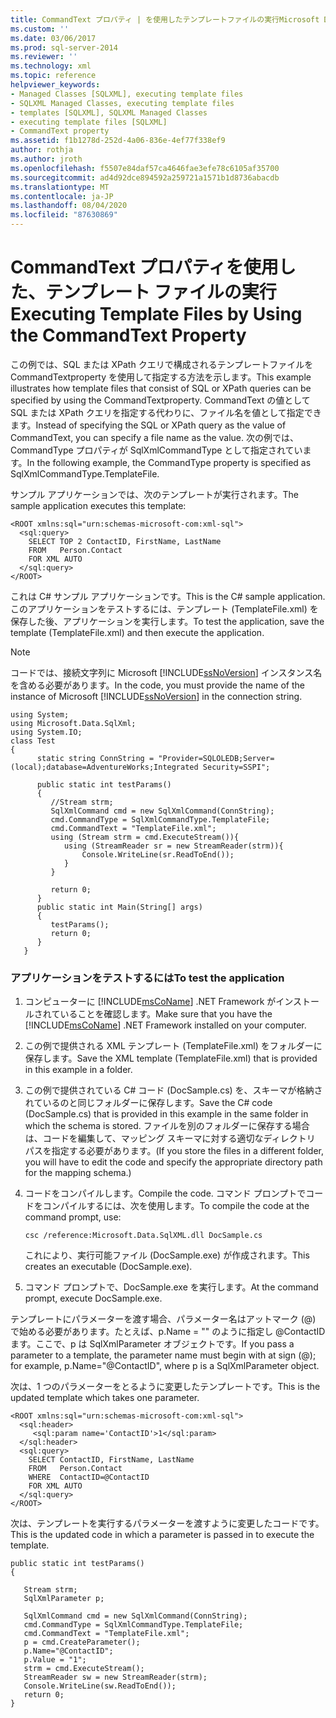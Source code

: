 ```yaml
---
title: CommandText プロパティ | を使用したテンプレートファイルの実行Microsoft Docs
ms.custom: ''
ms.date: 03/06/2017
ms.prod: sql-server-2014
ms.reviewer: ''
ms.technology: xml
ms.topic: reference
helpviewer_keywords:
- Managed Classes [SQLXML], executing template files
- SQLXML Managed Classes, executing template files
- templates [SQLXML], SQLXML Managed Classes
- executing template files [SQLXML]
- CommandText property
ms.assetid: f1b1278d-252d-4a06-836e-4ef77f338ef9
author: rothja
ms.author: jroth
ms.openlocfilehash: f5507e84daf57ca4646fae3efe78c6105af35700
ms.sourcegitcommit: ad4d92dce894592a259721a1571b1d8736abacdb
ms.translationtype: MT
ms.contentlocale: ja-JP
ms.lasthandoff: 08/04/2020
ms.locfileid: "87630869"
---
```

# <a name="executing-template-files-by-using-the-commandtext-property"></a><span data-ttu-id="51935-102">CommandText プロパティを使用した、テンプレート ファイルの実行</span><span class="sxs-lookup"><span data-stu-id="51935-102">Executing Template Files by Using the CommandText Property</span></span>
  <span data-ttu-id="51935-103">この例では、SQL または XPath クエリで構成されるテンプレートファイルを CommandTextproperty を使用して指定する方法を示します。</span><span class="sxs-lookup"><span data-stu-id="51935-103">This example illustrates how template files that consist of SQL or XPath queries can be specified by using the CommandTextproperty.</span></span> <span data-ttu-id="51935-104">CommandText の値として SQL または XPath クエリを指定する代わりに、ファイル名を値として指定できます。</span><span class="sxs-lookup"><span data-stu-id="51935-104">Instead of specifying the SQL or XPath query as the value of CommandText, you can specify a file name as the value.</span></span> <span data-ttu-id="51935-105">次の例では、CommandType プロパティが SqlXmlCommandType として指定されています。</span><span class="sxs-lookup"><span data-stu-id="51935-105">In the following example, the CommandType property is specified as SqlXmlCommandType.TemplateFile.</span></span>  
  
 <span data-ttu-id="51935-106">サンプル アプリケーションでは、次のテンプレートが実行されます。</span><span class="sxs-lookup"><span data-stu-id="51935-106">The sample application executes this template:</span></span>  
  
```  
<ROOT xmlns:sql="urn:schemas-microsoft-com:xml-sql">  
  <sql:query>  
    SELECT TOP 2 ContactID, FirstName, LastName   
    FROM   Person.Contact  
    FOR XML AUTO  
  </sql:query>  
</ROOT>  
```  
  
 <span data-ttu-id="51935-107">これは C# サンプル アプリケーションです。</span><span class="sxs-lookup"><span data-stu-id="51935-107">This is the C# sample application.</span></span> <span data-ttu-id="51935-108">このアプリケーションをテストするには、テンプレート (TemplateFile.xml) を保存した後、アプリケーションを実行します。</span><span class="sxs-lookup"><span data-stu-id="51935-108">To test the application, save the template (TemplateFile.xml) and then execute the application.</span></span>  
  
> [!NOTE]  
>  <span data-ttu-id="51935-109">コードでは、接続文字列に Microsoft [!INCLUDE[ssNoVersion](../../../includes/ssnoversion-md.md)] インスタンス名を含める必要があります。</span><span class="sxs-lookup"><span data-stu-id="51935-109">In the code, you must provide the name of the instance of Microsoft [!INCLUDE[ssNoVersion](../../../includes/ssnoversion-md.md)] in the connection string.</span></span>  
  
```  
using System;  
using Microsoft.Data.SqlXml;  
using System.IO;  
class Test  
{  
      static string ConnString = "Provider=SQLOLEDB;Server=(local);database=AdventureWorks;Integrated Security=SSPI";  
  
      public static int testParams()  
      {  
         //Stream strm;  
         SqlXmlCommand cmd = new SqlXmlCommand(ConnString);  
         cmd.CommandType = SqlXmlCommandType.TemplateFile;  
         cmd.CommandText = "TemplateFile.xml";  
         using (Stream strm = cmd.ExecuteStream()){  
            using (StreamReader sr = new StreamReader(strm)){  
                Console.WriteLine(sr.ReadToEnd());  
            }  
         }  
  
         return 0;        
      }  
      public static int Main(String[] args)  
      {  
         testParams();     
         return 0;  
      }  
   }  
```  
  
### <a name="to-test-the-application"></a><span data-ttu-id="51935-110">アプリケーションをテストするには</span><span class="sxs-lookup"><span data-stu-id="51935-110">To test the application</span></span>  
  
1.  <span data-ttu-id="51935-111">コンピューターに [!INCLUDE[msCoName](../../../includes/msconame-md.md)] .NET Framework がインストールされていることを確認します。</span><span class="sxs-lookup"><span data-stu-id="51935-111">Make sure that you have the [!INCLUDE[msCoName](../../../includes/msconame-md.md)] .NET Framework installed on your computer.</span></span>  
  
2.  <span data-ttu-id="51935-112">この例で提供される XML テンプレート (TemplateFile.xml) をフォルダーに保存します。</span><span class="sxs-lookup"><span data-stu-id="51935-112">Save the XML template (TemplateFile.xml) that is provided in this example in a folder.</span></span>  
  
3.  <span data-ttu-id="51935-113">この例で提供されている C# コード (DocSample.cs) を、スキーマが格納されているのと同じフォルダーに保存します。</span><span class="sxs-lookup"><span data-stu-id="51935-113">Save the C# code (DocSample.cs) that is provided in this example in the same folder in which the schema is stored.</span></span> <span data-ttu-id="51935-114">ファイルを別のフォルダーに保存する場合は、コードを編集して、マッピング スキーマに対する適切なディレクトリ パスを指定する必要があります。</span><span class="sxs-lookup"><span data-stu-id="51935-114">(If you store the files in a different folder, you will have to edit the code and specify the appropriate directory path for the mapping schema.)</span></span>  
  
4.  <span data-ttu-id="51935-115">コードをコンパイルします。</span><span class="sxs-lookup"><span data-stu-id="51935-115">Compile the code.</span></span> <span data-ttu-id="51935-116">コマンド プロンプトでコードをコンパイルするには、次を使用します。</span><span class="sxs-lookup"><span data-stu-id="51935-116">To compile the code at the command prompt, use:</span></span>  
  
    ```  
    csc /reference:Microsoft.Data.SqlXML.dll DocSample.cs  
    ```  
  
     <span data-ttu-id="51935-117">これにより、実行可能ファイル (DocSample.exe) が作成されます。</span><span class="sxs-lookup"><span data-stu-id="51935-117">This creates an executable (DocSample.exe).</span></span>  
  
5.  <span data-ttu-id="51935-118">コマンド プロンプトで、DocSample.exe を実行します。</span><span class="sxs-lookup"><span data-stu-id="51935-118">At the command prompt, execute DocSample.exe.</span></span>  
  
 <span data-ttu-id="51935-119">テンプレートにパラメーターを渡す場合、パラメーター名はアットマーク (@) で始める必要があります。たとえば、p.Name = "" のように指定し @ContactID ます。ここで、p は SqlXmlParameter オブジェクトです。</span><span class="sxs-lookup"><span data-stu-id="51935-119">If you pass a parameter to a template, the parameter name must begin with at sign (@); for example, p.Name="@ContactID", where p is a SqlXmlParameter object.</span></span>  
  
 <span data-ttu-id="51935-120">次は、1 つのパラメーターをとるように変更したテンプレートです。</span><span class="sxs-lookup"><span data-stu-id="51935-120">This is the updated template which takes one parameter.</span></span>  
  
```  
<ROOT xmlns:sql="urn:schemas-microsoft-com:xml-sql">  
  <sql:header>  
     <sql:param name='ContactID'>1</sql:param>    
  </sql:header>  
  <sql:query>  
    SELECT ContactID, FirstName, LastName  
    FROM   Person.Contact  
    WHERE  ContactID=@ContactID  
    FOR XML AUTO  
  </sql:query>  
</ROOT>  
```  
  
 <span data-ttu-id="51935-121">次は、テンプレートを実行するパラメーターを渡すように変更したコードです。</span><span class="sxs-lookup"><span data-stu-id="51935-121">This is the updated code in which a parameter is passed in to execute the template.</span></span>  
  
```  
public static int testParams()  
{  
  
   Stream strm;  
   SqlXmlParameter p;  
  
   SqlXmlCommand cmd = new SqlXmlCommand(ConnString);  
   cmd.CommandType = SqlXmlCommandType.TemplateFile;  
   cmd.CommandText = "TemplateFile.xml";  
   p = cmd.CreateParameter();  
   p.Name="@ContactID";  
   p.Value = "1";  
   strm = cmd.ExecuteStream();  
   StreamReader sw = new StreamReader(strm);  
   Console.WriteLine(sw.ReadToEnd());  
   return 0;        
}  
```  
  
  
